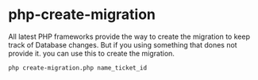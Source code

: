 # php-create-migration

All latest PHP frameworks provide the way to create the migration to keep track of Database changes. But if you using something that dones not provide it. you can use this to create the migration.

```
php create-migration.php name_ticket_id
```

